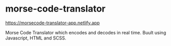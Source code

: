 # morse-code-translator
https://morsecode-translator-app.netlify.app

Morse Code Translator which encodes and decodes in real time. Buult using Javascript, HTML and SCSS.
